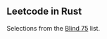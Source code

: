 ## Leetcode in Rust

Selections from the [Blind 75]( https://leetcode.com/discuss/general-discussion/460599/blind-75-leetcode-questions) list.
